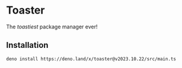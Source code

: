 # Toaster

The *toastiest* package manager ever!

## Installation
```bash
deno install https://deno.land/x/toaster@v2023.10.22/src/main.ts
```
